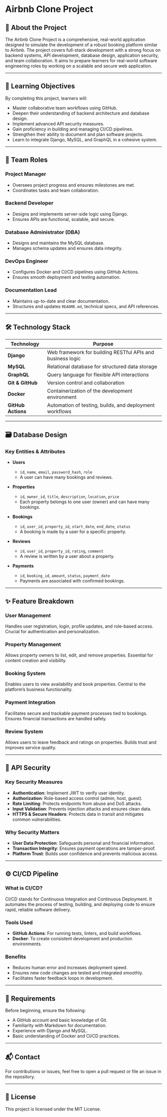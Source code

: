 # Airbnb Clone Project

## 📌 About the Project

The Airbnb Clone Project is a comprehensive, real-world application designed to simulate the development of a robust booking platform similar to Airbnb. The project covers full-stack development with a strong focus on backend systems, API development, database design, application security, and team collaboration. It aims to prepare learners for real-world software engineering roles by working on a scalable and secure web application.

---

## 🎯 Learning Objectives

By completing this project, learners will:

- Master collaborative team workflows using GitHub.
- Deepen their understanding of backend architecture and database design.
- Implement advanced API security measures.
- Gain proficiency in building and managing CI/CD pipelines.
- Strengthen their ability to document and plan software projects.
- Learn to integrate Django, MySQL, and GraphQL in a cohesive system.

---

## 👥 Team Roles

### Project Manager
- Oversees project progress and ensures milestones are met.
- Coordinates tasks and team collaboration.

### Backend Developer
- Designs and implements server-side logic using Django.
- Ensures APIs are functional, scalable, and secure.

### Database Administrator (DBA)
- Designs and maintains the MySQL database.
- Manages schema updates and ensures data integrity.

### DevOps Engineer
- Configures Docker and CI/CD pipelines using GitHub Actions.
- Ensures smooth deployment and testing automation.

### Documentation Lead
- Maintains up-to-date and clear documentation.
- Structures and updates `README.md`, technical specs, and API references.

---

## 🛠️ Technology Stack

| Technology     | Purpose                                                                 |
|----------------|-------------------------------------------------------------------------|
| **Django**     | Web framework for building RESTful APIs and business logic              |
| **MySQL**      | Relational database for structured data storage                         |
| **GraphQL**    | Query language for flexible API interactions                            |
| **Git & GitHub** | Version control and collaboration                                     |
| **Docker**     | Containerization of the development environment                         |
| **GitHub Actions** | Automation of testing, builds, and deployment workflows             |

---

## 🗃️ Database Design

### Key Entities & Attributes

- **Users**
  - `id`, `name`, `email`, `password_hash`, `role`
  - A user can have many bookings and reviews.

- **Properties**
  - `id`, `owner_id`, `title`, `description`, `location`, `price`
  - Each property belongs to one user (owner) and can have many bookings.

- **Bookings**
  - `id`, `user_id`, `property_id`, `start_date`, `end_date`, `status`
  - A booking is made by a user for a specific property.

- **Reviews**
  - `id`, `user_id`, `property_id`, `rating`, `comment`
  - A review is written by a user about a property.

- **Payments**
  - `id`, `booking_id`, `amount`, `status`, `payment_date`
  - Payments are associated with confirmed bookings.

---

## ✨ Feature Breakdown

### User Management
Handles user registration, login, profile updates, and role-based access. Crucial for authentication and personalization.

### Property Management
Allows property owners to list, edit, and remove properties. Essential for content creation and visibility.

### Booking System
Enables users to view availability and book properties. Central to the platform’s business functionality.

### Payment Integration
Facilitates secure and trackable payment processes tied to bookings. Ensures financial transactions are handled safely.

### Review System
Allows users to leave feedback and ratings on properties. Builds trust and improves service quality.

---

## 🔐 API Security

### Key Security Measures

- **Authentication**: Implement JWT to verify user identity.
- **Authorization**: Role-based access control (admin, host, guest).
- **Rate Limiting**: Protects endpoints from abuse and DoS attacks.
- **Input Validation**: Prevents injection attacks and ensures clean data.
- **HTTPS & Secure Headers**: Protects data in transit and mitigates common vulnerabilities.

### Why Security Matters

- **User Data Protection**: Safeguards personal and financial information.
- **Transaction Integrity**: Ensures payment operations are tamper-proof.
- **Platform Trust**: Builds user confidence and prevents malicious access.

---

## ⚙️ CI/CD Pipeline

### What is CI/CD?

CI/CD stands for Continuous Integration and Continuous Deployment. It automates the process of testing, building, and deploying code to ensure rapid, reliable software delivery.

### Tools Used

- **GitHub Actions**: For running tests, linters, and build workflows.
- **Docker**: To create consistent development and production environments.

### Benefits

- Reduces human error and increases deployment speed.
- Ensures new code changes are tested and integrated smoothly.
- Facilitates faster feedback loops in development.

---

## 📄 Requirements

Before beginning, ensure the following:

- A GitHub account and basic knowledge of Git.
- Familiarity with Markdown for documentation.
- Experience with Django and MySQL.
- Basic understanding of Docker and CI/CD practices.

---

## 📬 Contact

For contributions or issues, feel free to open a pull request or file an issue in the repository.

---

## 📃 License

This project is licensed under the MIT License.

